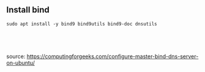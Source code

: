 
## Install bind
```
sudo apt install -y bind9 bind9utils bind9-doc dnsutils





```


source:
https://computingforgeeks.com/configure-master-bind-dns-server-on-ubuntu/
